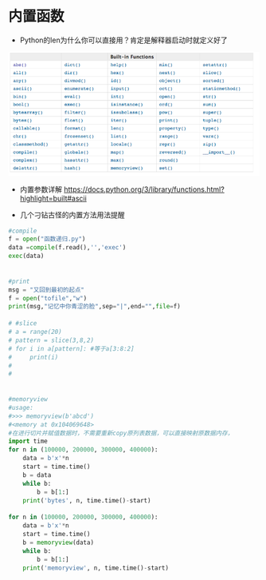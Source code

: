# 内置函数

* Python的len为什么你可以直接用？肯定是解释器启动时就定义好了

![内置函数汇总](../../代码案例文稿/chapter3-built-in.png
)

* 内置参数详解 https://docs.python.org/3/library/functions.html?highlight=built#ascii

* 几个刁钻古怪的内置方法用法提醒

```python
#compile
f = open("函数递归.py")
data =compile(f.read(),'','exec')
exec(data)


#print
msg = "又回到最初的起点"
f = open("tofile","w")
print(msg,"记忆中你青涩的脸",sep="|",end="",file=f)

# #slice
# a = range(20)
# pattern = slice(3,8,2)
# for i in a[pattern]: #等于a[3:8:2]
#     print(i)
#
#


#memoryview
#usage:
#>>> memoryview(b'abcd')
#<memory at 0x104069648>
#在进行切片并赋值数据时，不需要重新copy原列表数据，可以直接映射原数据内存，
import time
for n in (100000, 200000, 300000, 400000):
    data = b'x'*n
    start = time.time()
    b = data
    while b:
        b = b[1:]
    print('bytes', n, time.time()-start)

for n in (100000, 200000, 300000, 400000):
    data = b'x'*n
    start = time.time()
    b = memoryview(data)
    while b:
        b = b[1:]
    print('memoryview', n, time.time()-start)

```
